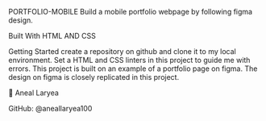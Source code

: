 PORTFOLIO-MOBILE
Build a mobile portfolio webpage by following figma design.

Built With
HTML AND CSS


Getting Started
create a repository on github and clone it to my local environment. 
Set a HTML and CSS linters in this project to guide me with errors.
This project is built on an example of a portfolio page on figma.
The design on figma is closely replicated in this project.

👤 Aneal Laryea

GitHub: @aneallaryea100
